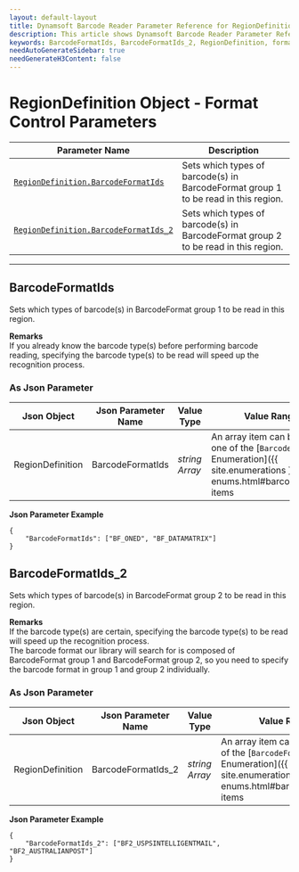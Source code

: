 ```yaml
---
layout: default-layout
title: Dynamsoft Barcode Reader Parameter Reference for RegionDefinition Object - Format Control Parameters
description: This article shows Dynamsoft Barcode Reader Parameter Reference for RegionDefinition Object - Format Control Parameters.
keywords: BarcodeFormatIds, BarcodeFormatIds_2, RegionDefinition, format control parameters, parameter reference, parameter 
needAutoGenerateSidebar: true
needGenerateH3Content: false
---
```



# RegionDefinition Object - Format Control Parameters

 | Parameter Name | Description |
 | -------------- | ----------- | 
 | [`RegionDefinition.BarcodeFormatIds`](#barcodeformatids) | Sets which types of barcode(s) in BarcodeFormat group 1 to be read in this region. |
 | [`RegionDefinition.BarcodeFormatIds_2`](#barcodeformatids_2) | Sets which types of barcode(s) in BarcodeFormat group 2 to be read in this region. |


---

## BarcodeFormatIds
Sets which types of barcode(s) in BarcodeFormat group 1 to be read in this region.  

**Remarks**     
If you already know the barcode type(s) before performing barcode reading, specifying the barcode type(s) to be read will speed up the recognition process.

### As Json Parameter

| Json Object |	Json Parameter Name | Value Type | Value Range | Default Value |
| ----------- | ------------------- | ---------- | ----------- | ------------- |
| RegionDefinition | BarcodeFormatIds | *string Array* | An array item can be any one of the [`BarcodeFormat` Enumeration]({{ site.enumerations }}format-enums.html#barcodeformat) items | "BF_ALL" |

**Json Parameter Example**   
```
{
    "BarcodeFormatIds": ["BF_ONED", "BF_DATAMATRIX"]
}
```


## BarcodeFormatIds_2 
Sets which types of barcode(s) in BarcodeFormat group 2 to be read in this region.  

**Remarks**     
If the barcode type(s) are certain, specifying the barcode type(s) to be read will speed up the recognition process.    
The barcode format our library will search for is composed of BarcodeFormat group 1 and BarcodeFormat group 2, so you need to specify the barcode format in group 1 and group 2 individually.

### As Json Parameter

| Json Object |	Json Parameter Name | Value Type | Value Range | Default Value |
| ----------- | ------------------- | ---------- | ----------- | ------------- |
| RegionDefinition | BarcodeFormatIds_2 | *string Array* | An array item can be any one of the [`BarcodeFormat_2` Enumeration]({{ site.enumerations }}format-enums.html#barcodeformat_2) items | "BF2_NULL" |

**Json Parameter Example**   
```
{
    "BarcodeFormatIds_2": ["BF2_USPSINTELLIGENTMAIL", "BF2_AUSTRALIANPOST"]
}
```
